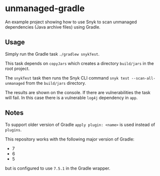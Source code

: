# unmanaged-gradle

An example project showing how to use Snyk to scan unmanaged dependencies (Java archive files) using Gradle.

## Usage

Simply run the Gradle task `./gradlew snykTest`.

This task depends on `copyJars` which creates a directory `build/jars` in the root project.

The `snykTest` task then runs the Snyk CLI command `snyk test --scan-all-unmanaged` from the `build/jars` directory.

The results are shown on the console.
If there are vulnerabilities the task will fail.
In this case there is a vulnerable `log4j` dependency in `app`.

## Notes

To support older version of Gradle `apply plugin: <name>` is used instead of `plugins`.

This repository works with the following major version of Gradle:

* 7
* 6
* 5

but is configured to use `7.5.1` in the Gradle wrapper.
